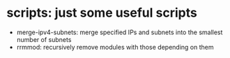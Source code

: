 # scripts: just some useful scripts
* merge-ipv4-subnets: merge specified IPs and subnets into the smallest number of subnets
* rrmmod: recursively remove modules with those depending on them
